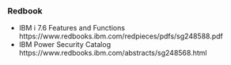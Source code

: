 <h3>Redbook</h3>

<ul>
  <li>IBM i 7.6 Features and Functions<br />https://www.redbooks.ibm.com/redpieces/pdfs/sg248588.pdf</li>
  <li>IBM Power Security Catalog<br />https://www.redbooks.ibm.com/abstracts/sg248568.html</li>
</ul>
